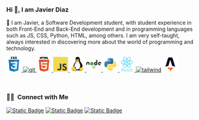 ### Hi 👋, I am Javier Diaz


🌱 I am Javier, a Software Development student, with student experience in both Front-End and Back-End development and in programming languages ​​such as JS, CSS, Python, HTML, among others. I am very self-taught, always interested in discovering more about the world of programming and technology.
<!--
**NJaDiaz/NJaDiaz** is a ✨ _special_ ✨ repository because its `README.md` (this file) appears on your GitHub profile.

Here are some ideas to get you started:

- 🔭 I’m currently working on ...
- 🌱 I’m currently learning ...
- 👯 I’m looking to collaborate on ...
- 🤔 I’m looking for help with ...
- 💬 Ask me about ...
- 📫 How to reach me: ...
- 😄 Pronouns: ...
- ⚡ Fun fact: ...
--->


<p align="left">   <a href="https://www.w3schools.com/css/" target="_blank" rel="noreferrer"> <img src="https://raw.githubusercontent.com/devicons/devicon/master/icons/css3/css3-original-wordmark.svg" alt="css3" width="40" height="40"/> </a> <a href="https://git-scm.com/" target="_blank" rel="noreferrer"> <img src="https://www.vectorlogo.zone/logos/git-scm/git-scm-icon.svg" alt="git" width="40" height="40"/> </a> <a href="https://www.w3.org/html/" target="_blank" rel="noreferrer"> <img src="https://raw.githubusercontent.com/devicons/devicon/master/icons/html5/html5-original-wordmark.svg" alt="html5" width="40" height="40"/> </a> <a href="https://developer.mozilla.org/en-US/docs/Web/JavaScript" target="_blank" rel="noreferrer"> <img src="https://raw.githubusercontent.com/devicons/devicon/master/icons/javascript/javascript-original.svg" alt="javascript" width="40" height="40"/> </a> <a href="https://www.linux.org/" target="_blank" rel="noreferrer"> <img src="https://raw.githubusercontent.com/devicons/devicon/master/icons/linux/linux-original.svg" alt="linux" width="40" height="40"/> </a> <a href="https://nodejs.org" target="_blank" rel="noreferrer"> <img src="https://raw.githubusercontent.com/devicons/devicon/master/icons/nodejs/nodejs-original-wordmark.svg" alt="nodejs" width="40" height="40"/> </a> <a href="https://www.python.org" target="_blank" rel="noreferrer"> <img src="https://raw.githubusercontent.com/devicons/devicon/master/icons/python/python-original.svg" alt="python" width="40" height="40"/> </a> <a href="https://reactjs.org/" target="_blank" rel="noreferrer"> <img src="https://raw.githubusercontent.com/devicons/devicon/master/icons/react/react-original-wordmark.svg" alt="react" width="40" height="40"/> </a> <a href="https://tailwindcss.com/" target="_blank" rel="noreferrer"> <img src="https://www.vectorlogo.zone/logos/tailwindcss/tailwindcss-icon.svg" alt="tailwind"  width="40" height="40"/></a> <a href="https://astro.build" target="_blank" rel="noreferrer"> <img src="https://github.com/devicons/devicon/blob/master/icons/astro/astro-original.svg" alt="Astro" width="40" height="40"/>  </a> </p><br>

### 🤝🏻 &nbsp;Connect with Me

<a href="https://instagram.com/njavi.diaz"><img alt="Static Badge" src="https://img.shields.io/badge/%40njavi.diaz-%23FF0000?logo=Instagram&logoColor=white&labelColor=%23ff0000"></a>
<a href="https://twitter.com/njavidiaz"><img alt="Static Badge" src="https://img.shields.io/badge/%40njavidiaz-%23004369?logo=twitter&logoColor=white&labelColor=%23004369"></a>
<a href="https://linkedin.com/in/njavier-diaz"><img alt="Static Badge" src="https://img.shields.io/badge/Nestor%20Javier%20Diaz-%23004369?logo=linkedin&logoColor=white&labelColor=%23004369"></a>
